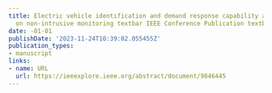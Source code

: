 ```yaml
---
title: Electric vehicle identification and demand response capability assessment based
  on non-intrusive monitoring textbar IEEE Conference Publication textbar IEEE Xplore
date: -01-01
publishDate: '2023-11-24T10:39:02.055455Z'
publication_types:
- manuscript
links:
- name: URL
  url: https://ieeexplore.ieee.org/abstract/document/9846445
---
```

